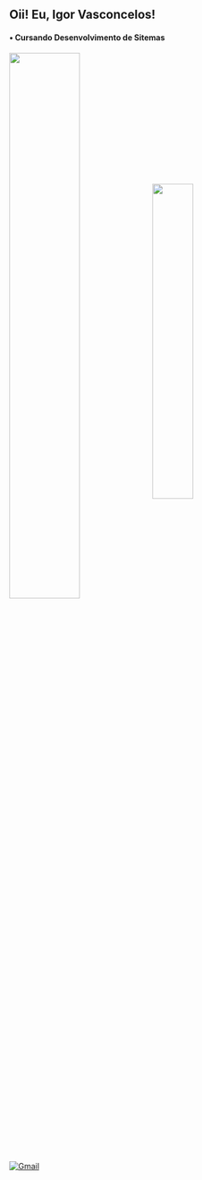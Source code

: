 ## Oii! Eu, Igor Vasconcelos!

#### • Cursando Desenvolvimento de Sitemas

<div>
<img width=50% align="center"  src="https://github-readme-stats.vercel.app/api?username=igorlivassan&show_icons=true&theme=shadow_red"/>
<img width=38% align="center" src="https://github-readme-stats.vercel.app/api/top-langs/?username=igorlivassan&show_icons=true&theme=shadow_red&layout=compact"/>
</div>

<br>

[![Gmail](https://img.shields.io/badge/Gmail-D14836?style=for-the-badge&logo=gmail&logoColor=white)](mailto:igorlivassan@gmail.com)  
